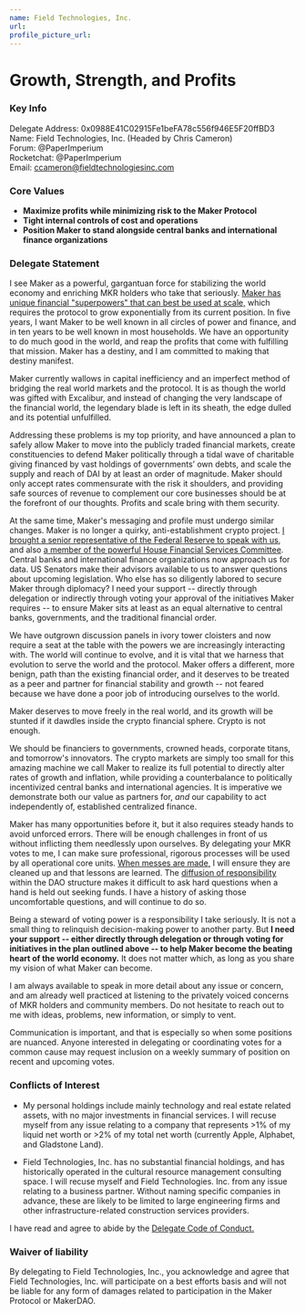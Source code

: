 ```yaml
---
name: Field Technologies, Inc.
url: 
profile_picture_url: 
---
```


# Growth, Strength, and Profits

### Key Info

Delegate Address: 0x0988E41C02915Fe1beFA78c556f946E5F20ffBD3  
Name: Field Technologies, Inc. (Headed by Chris Cameron)  
Forum: @PaperImperium  
Rocketchat: @PaperImperium  
Email: [ccameron@fieldtechnologiesinc.com](https://ccameron@fieldtechnologiesinc.com)  

### Core Values 

* **Maximize profits while minimizing risk to the Maker Protocol**
* **Tight internal controls of cost and operations**
* **Position Maker to stand alongside central banks and international finance organizations**

### Delegate Statement

I see Maker as a powerful, gargantuan force for stabilizing the world economy and enriching MKR holders who take that seriously. [Maker has unique financial "superpowers" that can best be used at scale,](https://forum.makerdao.com/t/monetary-theory-makers-unusual-superpowers/8301) which requires the protocol to grow exponentially from its current position. In five years, I want Maker to be well known in all circles of power and finance, and in ten years to be well known in most households. We have an opportunity to do much good in the world, and reap the profits that come with fulfilling that mission. Maker has a destiny, and I am committed to making that destiny manifest.

Maker currently wallows in capital inefficiency and an imperfect method of bridging the real world markets and the protocol. It is as though the world was gifted with Excalibur, and instead of changing the very landscape of the financial world, the legendary blade is left in its sheath, the edge dulled and its potential unfulfilled.

Addressing these problems is my top priority, and have announced a plan to safely allow Maker to move into the publicly traded financial markets, create constituencies to defend Maker politically through a tidal wave of charitable giving financed by vast holdings of governments’ own debts, and scale the supply and reach of DAI by at least an order of magnitude. Maker should only accept rates commensurate with the risk it shoulders, and providing safe sources of revenue to complement our core businesses should be at the forefront of our thoughts. Profits and scale bring with them security.

At the same time, Maker's messaging and profile must undergo similar changes. Maker is no longer a quirky, anti-establishment crypto project. [I brought a senior representative of the Federal Reserve to speak with us](https://www.crowdcast.io/e/makerdao-speaker-series), and also [a member of the powerful House Financial Services Committee](https://forum.makerdao.com/t/speaker-series-3-representative-ted-budd-wednesday-july-28-12-00-edt-16-00-utc/9458). Central banks and international finance organizations now approach us for data. US Senators make their advisors available to us to answer questions about upcoming legislation. Who else has so diligently labored to secure Maker through diplomacy? I need your support -- directly through delegation or indirectly through voting your approval of the initiatives Maker requires -- to ensure Maker sits at least as an equal alternative to central banks, governments, and the traditional financial order.

We have outgrown discussion panels in ivory tower cloisters and now require a seat at the table with the powers we are increasingly interacting with. The world will continue to evolve, and it is vital that we harness that evolution to serve the world and the protocol. Maker offers a different, more benign, path than the existing financial order, and it deserves to be treated as a peer and partner for financial stability and growth -- not feared because we have done a poor job of introducing ourselves to the world.

Maker deserves to move freely in the real world, and its growth will be stunted if it dawdles inside the crypto financial sphere. Crypto is not enough.

We should be financiers to governments, crowned heads, corporate titans, and tomorrow's innovators. The crypto markets are simply too small for this amazing machine we call Maker to realize its full potential to directly alter rates of growth and inflation, while providing a counterbalance to politically incentivized central banks and international agencies. It is imperative we demonstrate both our value as partners for, *and* our capability to act independently of, established centralized finance.

Maker has many opportunities before it, but it also requires steady hands to avoid unforced errors. There will be enough challenges in front of us without inflicting them needlessly upon ourselves. By delegating your MKR votes to me, I can make sure professional, rigorous processes will be used by all operational core units. [When messes are made,](https://forum.makerdao.com/t/real-world-assets-report-2021-05/8672) I will ensure they are cleaned up and that lessons are learned. The [diffusion of responsibility](https://en.wikipedia.org/wiki/Diffusion_of_responsibility) within the DAO structure makes it difficult to ask hard questions when a hand is held out seeking funds. I have a history of asking those uncomfortable questions, and will continue to do so.

Being a steward of voting power is a responsibility I take seriously. It is not a small thing to relinquish decision-making power to another party. But **I need your support -- either directly through delegation or through voting for initiatives in the plan outlined above -- to help Maker become the beating heart of the world economy.** It does not matter which, as long as you share my vision of what Maker can become.

I am always available to speak in more detail about any issue or concern, and am already well practiced at listening to the privately voiced concerns of MKR holders and community members. Do not hesitate to reach out to me with ideas, problems, new information, or simply to vent.

Communication is important, and that is especially so when some positions are nuanced. Anyone interested in delegating or coordinating votes for a common cause may request inclusion on a weekly summary of position on recent and upcoming votes.

### Conflicts of Interest

* My personal holdings include mainly technology and real estate related assets, with no major  investments in financial services. I will recuse myself from any issue relating to a company that represents >1% of my liquid net worth or >2% of my total net worth (currently Apple, Alphabet, and Gladstone Land).

* Field Technologies, Inc. has no substantial financial holdings, and has historically operated in the cultural resource management consulting space. I will recuse myself and Field Technologies. Inc. from any issue relating to a business partner. Without naming specific companies in advance, these are likely to be limited to large engineering firms and other infrastructure-related construction services providers.

I have read and agree to abide by the [Delegate Code of Conduct.](https://forum.makerdao.com/t/recognised-delegate-code-of-conduct/9384)

### Waiver of liability

By delegating to Field Technologies, Inc., you acknowledge and agree that Field Technologies, Inc. will participate on a best efforts basis and will not be liable for any form of damages related to participation in the Maker Protocol or MakerDAO.